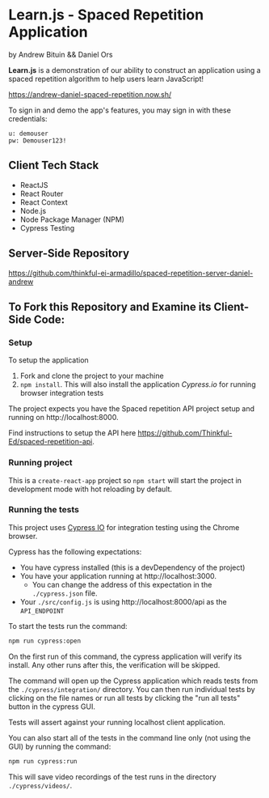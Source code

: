 # Learn.js - Spaced Repetition Application
by Andrew Bituin && Daniel Ors

**Learn.js** is a demonstration of our ability to construct an application using a spaced repetition algorithm to help users learn JavaScript!

https://andrew-daniel-spaced-repetition.now.sh/

To sign in and demo the app's features, you may sign in with these credentials:

````
u: demouser
pw: Demouser123!
````

## Client Tech Stack

* ReactJS
* React Router
* React Context
* Node.js
* Node Package Manager (NPM)
* Cypress Testing

## Server-Side Repository

https://github.com/thinkful-ei-armadillo/spaced-repetition-server-daniel-andrew

## To Fork this Repository and Examine its Client-Side Code:

### Setup

To setup the application

1. Fork and clone the project to your machine
2. `npm install`. This will also install the application *Cypress.io* for running browser integration tests

The project expects you have the Spaced repetition API project setup and running on http://localhost:8000.

Find instructions to setup the API here https://github.com/Thinkful-Ed/spaced-repetition-api.

### Running project

This is a `create-react-app` project so `npm start` will start the project in development mode with hot reloading by default.

### Running the tests

This project uses [Cypress IO](https://docs.cypress.io) for integration testing using the Chrome browser.

Cypress has the following expectations:

- You have cypress installed (this is a devDependency of the project)
- You have your application running at http://localhost:3000.
  - You can change the address of this expectation in the `./cypress.json` file.
- Your `./src/config.js` is using http://localhost:8000/api as the `API_ENDPOINT`

To start the tests run the command:

```bash
npm run cypress:open
```

On the first run of this command, the cypress application will verify its install. Any other runs after this, the verification will be skipped.

The command will open up the Cypress application which reads tests from the `./cypress/integration/` directory. You can then run individual tests by clicking on the file names or run all tests by clicking the "run all tests" button in the cypress GUI.

Tests will assert against your running localhost client application.

You can also start all of the tests in the command line only (not using the GUI) by running the command:

```bash
npm run cypress:run
```

This will save video recordings of the test runs in the directory `./cypress/videos/`.
